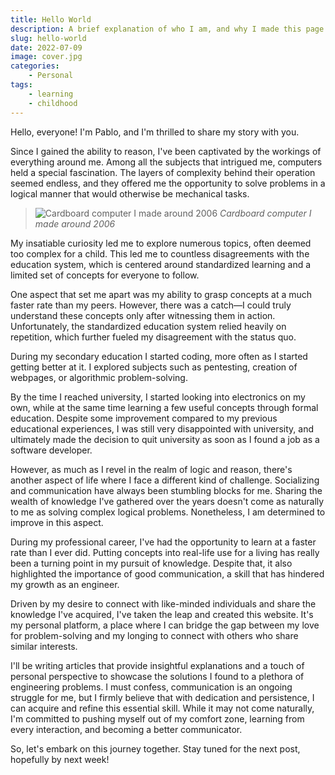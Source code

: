 ```yaml
---
title: Hello World
description: A brief explanation of who I am, and why I made this page in the first place.
slug: hello-world
date: 2022-07-09
image: cover.jpg
categories:
    - Personal
tags:
    - learning
    - childhood
---
```


Hello, everyone! I'm Pablo, and I'm thrilled to share my story with you. 

Since I gained the ability to reason, I've been captivated by the workings of everything around me. Among all the subjects that intrigued me, computers held a special fascination. The layers of complexity behind their operation seemed endless, and they offered me the opportunity to solve problems in a logical manner that would otherwise be mechanical tasks.

> ![Cardboard computer I made around 2006](images/pablo-computer.jpg)
> *Cardboard computer I made around 2006* 

My insatiable curiosity led me to explore numerous topics, often deemed too complex for a child. This led me to countless disagreements with the education system, which is centered around standardized learning and a limited set of concepts for everyone to follow.

One aspect that set me apart was my ability to grasp concepts at a much faster rate than my peers. However, there was a catch—I could truly understand these concepts only after witnessing them in action. Unfortunately, the standardized education system relied heavily on repetition, which further fueled my disagreement with the status quo.

During my secondary education I started coding, more often as I started getting better at it. I explored subjects such as pentesting, creation of webpages, or algorithmic problem-solving.

By the time I reached university, I started looking into electronics on my own, while at the same time learning a few useful concepts through formal education. Despite some improvement compared to my previous educational experiences, I was still very disappointed with university, and ultimately made the decision to quit university as soon as I found a job as a software developer.

However, as much as I revel in the realm of logic and reason, there's another aspect of life where I face a different kind of challenge. Socializing and communication have always been stumbling blocks for me. Sharing the wealth of knowledge I've gathered over the years doesn't come as naturally to me as solving complex logical problems. Nonetheless, I am determined to improve in this aspect.

During my professional career, I've had the opportunity to learn at a faster rate than I ever did. Putting concepts into real-life use for a living has really been a turning point in my pursuit of knowledge. Despite that, it also highlighted the importance of good communication, a skill that has hindered my growth as an engineer.

Driven by my desire to connect with like-minded individuals and share the knowledge I've acquired, I've taken the leap and created this website. It's my personal platform, a place where I can bridge the gap between my love for problem-solving and my longing to connect with others who share similar interests.

I'll be writing articles that provide insightful explanations and a touch of personal perspective to showcase the solutions I found to a plethora of engineering problems. 
I must confess, communication is an ongoing struggle for me, but I firmly believe that with dedication and persistence, I can acquire and refine this essential skill. 
While it may not come naturally, I'm committed to pushing myself out of my comfort zone, learning from every interaction, and becoming a better communicator.

So, let's embark on this journey together. Stay tuned for the next post, hopefully by next week!